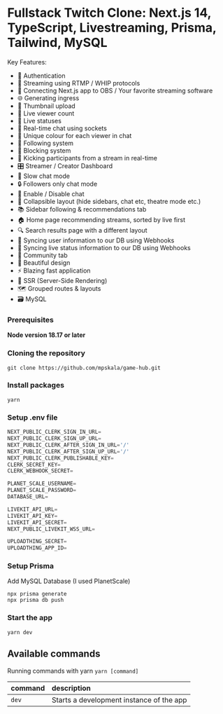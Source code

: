 # Fullstack Twitch Clone: Next.js 14, TypeScript, Livestreaming, Prisma, Tailwind, MySQL

Key Features:

- 🔐 Authentication
- 📡 Streaming using RTMP / WHIP protocols
- 🔗 Connecting Next.js app to OBS / Your favorite streaming software
- 🌐 Generating ingress
- 📸 Thumbnail upload
- 👀 Live viewer count
- 🚦 Live statuses
- 💬 Real-time chat using sockets
- 🎨 Unique colour for each viewer in chat
- 👥 Following system
- 🚫 Blocking system
- 👢 Kicking participants from a stream in real-time
- 🎛️ Streamer / Creator Dashboard
- 🐢 Slow chat mode
- 🔒 Followers only chat mode
- 📴 Enable / Disable chat
- 🔽 Collapsible layout (hide sidebars, chat etc, theatre mode etc.)
- 📚 Sidebar following & recommendations tab
- 🏠 Home page recommending streams, sorted by live first
- 🔍 Search results page with a different layout
- 🔄 Syncing user information to our DB using Webhooks
- 📡 Syncing live status information to our DB using Webhooks
- 🤝 Community tab
- 🎨 Beautiful design
- ⚡ Blazing fast application
- 📄 SSR (Server-Side Rendering)
- 🗺️ Grouped routes & layouts
- 🗃️ MySQL

### Prerequisites

**Node version 18.17 or later**

### Cloning the repository

```shell
git clone https://github.com/mpskala/game-hub.git
```

### Install packages

```shell
yarn
```

### Setup .env file

```js
NEXT_PUBLIC_CLERK_SIGN_IN_URL=
NEXT_PUBLIC_CLERK_SIGN_UP_URL=
NEXT_PUBLIC_CLERK_AFTER_SIGN_IN_URL='/'
NEXT_PUBLIC_CLERK_AFTER_SIGN_UP_URL='/'
NEXT_PUBLIC_CLERK_PUBLISHABLE_KEY=
CLERK_SECRET_KEY=
CLERK_WEBHOOK_SECRET=

PLANET_SCALE_USERNAME=
PLANET_SCALE_PASSWORD=
DATABASE_URL=

LIVEKIT_API_URL=
LIVEKIT_API_KEY=
LIVEKIT_API_SECRET=
NEXT_PUBLIC_LIVEKIT_WSS_URL=

UPLOADTHING_SECRET=
UPLOADTHING_APP_ID=
```

### Setup Prisma

Add MySQL Database (I used PlanetScale)

```shell
npx prisma generate
npx prisma db push

```

### Start the app

```shell
yarn dev
```

## Available commands

Running commands with yarn `yarn [command]`

| command | description                              |
| :------ | :--------------------------------------- |
| `dev`   | Starts a development instance of the app |
